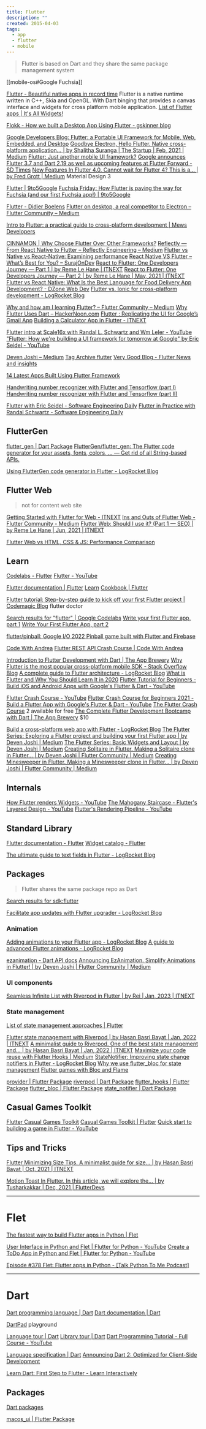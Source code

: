 ```yaml
---
title: Flutter
description: ""
created: 2015-04-03
tags:
  - app
  - flutter
  - mobile
---
```


> Flutter is based on Dart and they share the same package management system

[[mobile-os#Google Fuchsia]]

[Flutter - Beautiful native apps in record time](https://flutter.dev/)
Flutter is a native runtime written in C++, Skia and OpenGL. With Dart binging that provides a canvas interface and widgets for cross platform mobile application.
[List of Flutter apps | It's All Widgets!](https://itsallwidgets.com/)

[Flokk - How we built a Desktop App Using Flutter - gskinner blog](https://blog.gskinner.com/archives/2020/09/flokk---how-we-built-a-desktop-app-using-flutter.html)

[Google Developers Blog: Flutter: a Portable UI Framework for Mobile, Web, Embedded, and Desktop](https://developers.googleblog.com/2019/05/Flutter-io19.html)
[Goodbye Electron, Hello Flutter. Native cross-platform application… | by Shalitha Suranga | The Startup | Feb, 2021 | Medium](https://medium.com/swlh/goodbye-electron-welcome-flutter-22b3dc10d2f3)
[Flutter: Just another mobile UI framework?](https://blog.scottlogic.com/2021/02/01/Flutter-just-another-ui-framework.html)
[Google announces Flutter 3.7 and Dart 2.19 as well as upcoming features at Flutter Forward - SD Times](https://sdtimes.com/mobile/google-announces-flutter-3-7-and-dart-2-19-as-well-as-upcoming-features-at-flutter-forward/)
[New Features In Flutter 4.0. Cannot wait for Flutter 4? This is a… | by Fred Grott | Medium](https://fredgrott.medium.com/new-features-in-flutter-4-0-1ab01ac512ff) Material Design 3

[Flutter | 9to5Google](https://9to5google.com/guides/flutter/)
[Fuchsia Friday: How Flutter is paving the way for Fuchsia (and our first Fuchsia app!) | 9to5Google](https://9to5google.com/2018/03/02/fuchsia-friday-first-fuchsia-app/)

[Flutter - Didier Boelens](https://www.didierboelens.com/)
[Flutter on desktop, a real competitor to Electron – Flutter Community – Medium](https://medium.com/flutter-community/flutter-on-desktop-a-real-competitor-to-electron-4f049ea6b061)

[Intro to Flutter: a practical guide to cross-platform development | Mews Developers](https://developers.mews.com/intro-to-flutter-a-practical-guide-to-cross-platform-development/)

[CINNAMON | Why Choose Flutter Over Other Frameworks?](https://cinnamon.agency/blog/post/why_flutter)
[Reflectly — From React Native to Flutter – Reflectly Engineering – Medium](https://medium.com/reflectly-engineering/reflectly-from-react-native-to-flutter-2e3dffced2ea)
[Flutter vs Native vs React-Native: Examining performance](https://medium.com/swlh/flutter-vs-native-vs-react-native-examining-performance-31338f081980)
[React Native VS Flutter – What’s Best for You? – SurajOnDev](https://surajondev.com/2021/12/12/react-native-vs-flutter-whats-best-for-you/)
[React to Flutter: One Developers Journey — Part 1 | by Reme Le Hane | ITNEXT](https://itnext.io/react-to-flutter-one-developers-journey-part-1-f101443bff82)
[React to Flutter: One Developers Journey — Part 2 | by Reme Le Hane | May, 2021 | ITNEXT](https://itnext.io/react-to-flutter-one-developers-journey-part-2-10ac6919f580)
[Flutter vs React Native: What Is the Best Language for Food Delivery App Development? - DZone Web Dev](https://dzone.com/articles/flutter-vs-react-native-what-is-the-best-language)
[Flutter vs. Ionic for cross-platform development - LogRocket Blog](https://blog.logrocket.com/flutter-vs-ionic-cross-platform-development/)

[Why and how am I learning Flutter? – Flutter Community – Medium](https://medium.com/flutter-community/why-and-how-am-i-learning-flutter-2652c15c8113)
[Why Flutter Uses Dart – HackerNoon.com](https://hackernoon.com/why-flutter-uses-dart-dd635a054ebf)
[Flutter : Replicating the UI for Google’s Gmail App](https://blog.usejournal.com/flutter-replicating-the-ui-for-googles-gmail-app-a501ed8e7908)
[Building a Calculator App in Flutter - ITNEXT](https://itnext.io/building-a-calculator-app-in-flutter-824254704fe6)

[Flutter intro at Scale16x with Randal L. Schwartz and Wm Leler - YouTube](https://www.youtube.com/watch?v=O7TXamVRSbY)
["Flutter: How we're building a UI framework for tomorrow at Google" by Eric Seidel - YouTube](https://www.youtube.com/watch?v=VUiVkDpikDI)

[Deven Joshi – Medium](https://medium.com/@dev.n)
[Tag Archive flutter](https://daily-dev-tips.com/tags/flutter/)
[Very Good Blog - Flutter News and insights](https://verygood.ventures/blog)

[14 Latest Apps Built Using Flutter Framework](https://www.solutelabs.com/blog/fourteen-of-the-best-apps-built-using-flutter)

[Handwriting number recognizer with Flutter and Tensorflow (part I)](https://medium.com/flutter-community/handwriting-number-recognizer-with-flutter-and-tensorflow-part-i-414157b7574f)
[Handwriting number recognizer with Flutter and Tensorflow (part II)](https://medium.com/flutter-community/handwriting-number-recognizer-with-flutter-and-tensorflow-part-ii-9601ff242b78)

[Flutter with Eric Seidel - Software Engineering Daily](https://softwareengineeringdaily.com/2018/07/09/flutter-with-eric-seidel/)
[Flutter in Practice with Randal Schwartz - Software Engineering Daily](https://softwareengineeringdaily.com/2018/07/11/flutter-in-practice-with-randal-schwartz/)

## FlutterGen

[flutter_gen | Dart Package](https://pub.dev/packages/flutter_gen)
[FlutterGen/flutter_gen: The Flutter code generator for your assets, fonts, colors, … — Get rid of all String-based APIs.](https://github.com/FlutterGen/flutter_gen)

[Using FlutterGen code generator in Flutter - LogRocket Blog](https://blog.logrocket.com/using-fluttergen-code-generator-flutter/)

## Flutter Web

> not for content web site

[Getting Started with Flutter for Web - ITNEXT](https://itnext.io/getting-started-with-flutter-forweb-c0647ed51b88)
[Ins and Outs of Flutter Web - Flutter Community - Medium](https://medium.com/flutter-community/ins-and-outs-of-flutter-web-7a82721dc19a)
[Flutter Web: Should I use it? (Part 1 — SEO) | by Reme Le Hane | Jun, 2021 | ITNEXT](https://itnext.io/flutter-web-should-i-use-it-part-1-seo-842d87ff9d28)

[Flutter Web vs HTML, CSS & JS: Performance Comparison](https://codewithandrea.com/videos/flutter-web-html-css-js-performance-comparison/)

## Learn

[Codelabs - Flutter](https://flutter.dev/docs/codelabs)
[Flutter - YouTube](https://www.youtube.com/flutterdev)

[Flutter documentation | Flutter](https://docs.flutter.dev/)
[Learn](https://flutter.dev/learn)
[Cookbook | Flutter](https://docs.flutter.dev/cookbook)

[Flutter tutorial: Step-by-step guide to kick off your first Flutter project | Codemagic Blog](https://blog.codemagic.io/flutter-step-by-step-tutorial/)
flutter doctor

[Search results for "flutter" | Google Codelabs](https://codelabs.developers.google.com/s/results?q=flutter)
[Write your first Flutter app, part 1](https://codelabs.developers.google.com/codelabs/first-flutter-app-pt1#0)
[Write Your First Flutter App, part 2](https://codelabs.developers.google.com/codelabs/first-flutter-app-pt2#0)

[flutter/pinball: Google I/O 2022 Pinball game built with Flutter and Firebase](https://github.com/flutter/pinball)

[Code With Andrea](https://courses.codewithandrea.com/)
[Flutter REST API Crash Course | Code With Andrea](https://courses.codewithandrea.com/courses/783023/lectures/14212511)

[Introduction to Flutter Development with Dart | The App Brewery](https://www.appbrewery.co/p/intro-to-flutter)
[Why Flutter is the most popular cross-platform mobile SDK - Stack Overflow Blog](https://stackoverflow.blog/2022/02/21/why-flutter-is-the-most-popular-cross-platform-mobile-sdk/)
[A complete guide to Flutter architecture - LogRocket Blog](https://blog.logrocket.com/complete-guide-flutter-architecture/)
[What is Flutter and Why You Should Learn It in 2020](https://www.freecodecamp.org/news/what-is-flutter-and-why-you-should-learn-it-in-2020/amp/)
[Flutter Tutorial for Beginners - Build iOS and Android Apps with Google's Flutter & Dart - YouTube](https://www.youtube.com/watch?v=GLSG_Wh_YWc)

[Flutter Crash Course - YouTube](https://www.youtube.com/watch?v=1gDhl4leEzA)
[Flutter Crash Course for Beginners 2021 - Build a Flutter App with Google's Flutter & Dart - YouTube](https://www.youtube.com/watch?v=x0uinJvhNxI)
[The Flutter Crash Course](https://fluttercrashcourse.com/) 2 available for free
[The Complete Flutter Development Bootcamp with Dart | The App Brewery](https://www.appbrewery.co/p/flutter-development-bootcamp-with-dart) $10

[Build a cross-platform web app with Flutter - LogRocket Blog](https://blog.logrocket.com/build-cross-platform-web-app-flutter/)
[The Flutter Series: Exploring a Flutter project and building your first Flutter app | by Deven Joshi | Medium](https://medium.com/@dev.n/the-complete-flutter-series-article-1-exploring-a-flutter-project-and-building-your-first-flutter-e438ea941d70)
[The Flutter Series: Basic Widgets and Layout | by Deven Joshi | Medium](https://medium.com/@dev.n/the-complete-flutter-series-article-2-basic-widgets-and-layout-in-flutter-92a4fbd4a3e1)
[Creating Solitaire in Flutter. Making a Solitaire clone in Flutter… | by Deven Joshi | Flutter Community | Medium](https://medium.com/flutter-community/creating-solitaire-in-flutter-946c34ef053c)
[Creating Minesweeper in Flutter. Making a Minesweeper clone in Flutter… | by Deven Joshi | Flutter Community | Medium](https://medium.com/flutter-community/creating-minesweeper-in-flutter-12c74486324f)

## Internals

[How Flutter renders Widgets - YouTube](https://www.youtube.com/watch?v=996ZgFRENMs)
[The Mahogany Staircase - Flutter's Layered Design - YouTube](https://www.youtube.com/watch?v=dkyY9WCGMi0)
[Flutter's Rendering Pipeline - YouTube](https://www.youtube.com/watch?v=UUfXWzp0-DU)

## Standard Library

[Flutter documentation - Flutter](https://flutter.dev/docs)
[Widget catalog - Flutter](https://flutter.dev/docs/development/ui/widgets)

[The ultimate guide to text fields in Flutter - LogRocket Blog](https://blog.logrocket.com/the-ultimate-guide-to-text-fields-in-flutter/)

## Packages

> Flutter shares the same package repo as Dart

[Search results for sdk:flutter](https://pub.dev/packages?q=sdk%3Aflutter)

[Facilitate app updates with Flutter upgrader - LogRocket Blog](https://blog.logrocket.com/facilitate-app-updates-flutter-upgrader/)

### Animation

[Adding animations to your Flutter app - LogRocket Blog](https://blog.logrocket.com/adding-animations-to-your-flutter-app/)
[A guide to advanced Flutter animations - LogRocket Blog](https://blog.logrocket.com/guide-advanced-flutter-animations/)

[ezanimation - Dart API docs](https://pub.dev/documentation/ezanimation/latest/)
[Announcing EzAnimation. Simplify Animations in Flutter! | by Deven Joshi | Flutter Community | Medium](https://medium.com/flutter-community/announcing-ezanimation-a9d7c0158fe1)

### UI components

[Seamless Infinite List with Riverpod in Flutter | by Rei | Jan, 2023 | ITNEXT](https://itnext.io/seamless-infinite-list-with-riverpod-in-flutter-15369f3c9cd2)

### State management

[List of state management approaches | Flutter](https://docs.flutter.dev/development/data-and-backend/state-mgmt/options)

[Flutter state management with Riverpod | by Hasan Basri Bayat | Jan, 2022 | ITNEXT](https://itnext.io/flutter-state-management-with-riverpod-ef8d4ef77392)
[A minimalist guide to Riverpod. One of the best state management and… | by Hasan Basri Bayat | Jan, 2022 | ITNEXT](https://itnext.io/a-minimalist-guide-to-riverpod-4eb24b3386a1)
[Maximize your code reuse with Flutter Hooks | Medium](https://iisprey.medium.com/get-rid-of-all-kind-of-boilerplate-code-with-flutter-hooks-2e17eea06ca0)
[StateNotifier: Improving state change notifiers in Flutter - LogRocket Blog](https://blog.logrocket.com/statenotifier-improving-state-change-notifiers-flutter/)
[Why we use flutter_bloc for state management](https://verygood.ventures/blog/why-we-use-flutter-bloc)
[Flutter games with Bloc and Flame](https://verygood.ventures/blog/flutter-games-with-bloc-and-flame)

[provider | Flutter Package](https://pub.dev/packages/provider)
[riverpod | Dart Package](https://pub.dev/packages/riverpod)
[flutter_hooks | Flutter Package](https://pub.dev/packages/flutter_hooks)
[flutter_bloc | Flutter Package](https://pub.dev/packages/flutter_bloc)
[state_notifier | Dart Package](https://pub.dev/packages/state_notifier)

## Casual Games Toolkit

[Flutter Casual Games Toolkit](https://flutter.dev/games)
[Casual Games Toolkit | Flutter](https://docs.flutter.dev/resources/games-toolkit)
[Quick start to building a game in Flutter - YouTube](https://www.youtube.com/watch?app=desktop&v=zGgeBNiRy-8)

## Tips and Tricks

[Flutter Minimizing Size Tips. A minimalist guide for size… | by Hasan Basri Bayat | Oct, 2021 | ITNEXT](https://itnext.io/flutter-minimizing-tips-42113f02b678)

[Motion Toast In Flutter. In this article, we will explore the… | by Tusharkakkar | Dec, 2021 | FlutterDevs](https://medium.flutterdevs.com/motion-toast-in-flutter-97dd381eb643)

---

# Flet

[The fastest way to build Flutter apps in Python | Flet](https://flet.dev/)

[User Interface in Python and Flet | Flutter for Python - YouTube](https://www.youtube.com/watch?v=y75vekE9OqU)
[Create a ToDo App in Python and Flet | Flutter for Python - YouTube](https://www.youtube.com/watch?v=yMN8BKQJAcs)

[Episode #378 Flet: Flutter apps in Python - [Talk Python To Me Podcast]](https://talkpython.fm/episodes/show/378/flet-flutter-apps-in-python)

---

# Dart

[Dart programming language | Dart](https://dart.dev/)
[Dart documentation | Dart](https://dart.dev/guides)

[DartPad](https://dartpad.dev/) playground

[Language tour | Dart](https://dart.dev/guides/language/language-tour)
[Library tour | Dart](https://dart.dev/guides/libraries/library-tour)
[Dart Programming Tutorial - Full Course - YouTube](https://www.youtube.com/watch?v=Ej_Pcr4uC2Q)

[Language specification | Dart](https://dart.dev/guides/language/spec)
[Announcing Dart 2: Optimized for Client-Side Development](https://medium.com/dartlang/announcing-dart-2-80ba01f43b6)

[Learn Dart: First Step to Flutter - Learn Interactively](https://www.educative.io/courses/learn-dart-first-step-to-flutter)

## Packages

[Dart packages](`https://pub.dev/)

[macos_ui | Flutter Package](https://pub.dev/packages/macos_ui)
